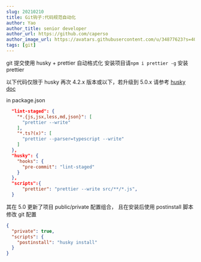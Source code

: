 ```yaml
---
slug: 20210210
title: Git钩子:代码规范自动化
author: Yao
author_title: senior developer
author_url: https://github.com/caperso
author_image_url: https://avatars.githubusercontent.com/u/34877623?s=400&u=8da3f1b8199cdbd5591ea229149fa663f2011065&v=4
tags: [git]
---
```


git 提交使用 husky + prettier 自动格式化
安装项目请`npm i prettier -g` 安装 prettier

以下代码仅限于 husky 再次 4.2.x 版本或以下，若升级到 5.0.x 请参考
[husky doc](https://typicode.github.io/husky/#/)

in package.json

<!--truncate-->

```json
  "lint-staged": {
    "*.{js,jsx,less,md,json}": [
      "prettier --write"
    ],
    "*.ts?(x)": [
      "prettier --parser=typescript --write"
    ]
  },
  "husky": {
    "hooks": {
      "pre-commit": "lint-staged"
    }
  },
  "scripts":{
      "prettier": "prettier --write src/**/*.js",
  }
```

其在 5.0 更新了项目 public/private 配置组合，
且在安装后使用 postinstall 脚本修改 git 配置

```json
{
  "private": true,
  "scripts": {
    "postinstall": "husky install"
  }
}
```
